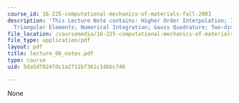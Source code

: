 ```yaml
---
course_id: 16-225-computational-mechanics-of-materials-fall-2003
description: 'This Lecture Note contains: Higher Order Interpolation; Isoparametric
  Triangular Elements; Numerical Integration; Gauss Quadrature; Two-dimensional Integrals.'
file_location: /coursemedia/16-225-computational-mechanics-of-materials-fall-2003/5da5d70247dc1a2712b7361c14bbc746_lecture_06_notes.pdf
file_type: application/pdf
layout: pdf
title: lecture_06_notes.pdf
type: course
uid: 5da5d70247dc1a2712b7361c14bbc746

---
```

None
